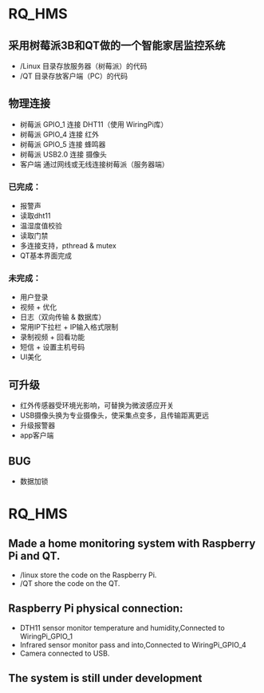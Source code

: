 # RQ_HMS
## 采用树莓派3B和QT做的一个智能家居监控系统

* /Linux 目录存放服务器（树莓派）的代码
* /QT 目录存放客户端（PC）的代码

## 物理连接

* 树莓派 GPIO_1 连接 DHT11（使用 WiringPi库）
* 树莓派 GPIO_4 连接 红外
* 树莓派 GPIO_5 连接 蜂鸣器
* 树莓派 USB2.0 连接 摄像头
* 客户端 通过网线或无线连接树莓派（服务器端）

### 已完成：

* 报警声
* 读取dht11
* 温湿度值校验
* 读取门禁
* 多连接支持，pthread & mutex
* QT基本界面完成

### 未完成：

* 用户登录
* 视频 + 优化
* 日志（双向传输 & 数据库）
* 常用IP下拉栏 + IP输入格式限制
* 录制视频 + 回看功能
* 短信 + 设置主机号码
* UI美化

## 可升级

* 红外传感器受环境光影响，可替换为微波感应开关
* USB摄像头换为专业摄像头，使采集点变多，且传输距离更远
* 升级报警器
* app客户端

## BUG

* 数据加锁

# RQ_HMS
## Made a home monitoring system with Raspberry Pi and QT.

* /linux store the code on the Raspberry Pi.
* /QT shore the code on the QT.

## Raspberry Pi physical connection:

* DTH11 sensor monitor temperature and humidity,Connected to WiringPi_GPIO_1
* Infrared sensor monitor pass and into,Connected to WiringPi_GPIO_4
* Camera connected to USB.

## The system is still under development
